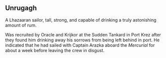 ## Unrugagh

A Lhazaaran sailor, tall, strong, and capable of drinking a truly astonishing amount of rum.

Was recruited by Oracle and Krijkor at the Sudden Tankard in Port Krez after they found him drinking away his sorrows from being left behind in port. He indicated that he had sailed with Captain Arazka aboard the *Mercurial* for about a week before leaving the crew in disgust.